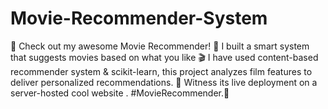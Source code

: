 # Movie-Recommender-System
🎥 Check out my awesome Movie Recommender! 🌟 I built a smart system that suggests movies based on what you like 🎬 I have used content-based recommender system &amp; scikit-learn, this project analyzes film features to deliver personalized recommendations. 🚀 Witness its live deployment on a server-hosted cool website . #MovieRecommender.🍿 
